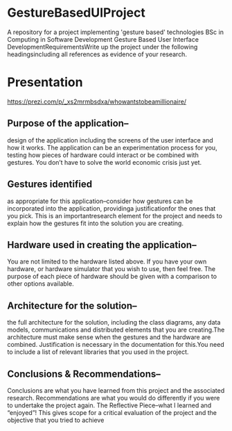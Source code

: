 # GestureBasedUIProject
A repository for a project implementing 'gesture based' technologies
BSc in Computing in Software Development Gesture Based User Interface DevelopmentRequirementsWrite up the project under the following headingsincluding all references as evidence of your research.

# Presentation
https://prezi.com/p/_xs2mrmbsdxa/whowantstobeamillionaire/

## Purpose of the application– 
design of the application including the screens of the user interface and how it works.  The application can be an experimentation process for you, testing how pieces of hardware could interact or be combined with gestures.  You don’t have to solve the world economic crisis just yet.  

## Gestures identified
as appropriate for this application–consider how gestures can be incorporated into the application, providinga justificationfor the ones that you pick.  This is an importantresearch element for the project and needs to explain how the gestures fit into the solution you are creating.

## Hardware used in creating the application–
You are not limited to the hardware listed above.  If you have your own hardware, or hardware simulator that you wish to use, then feel free.  The purpose of each piece of hardware should be given with a comparison to other options available.

## Architecture for the solution–
the full architecture for the solution, including the class diagrams, any data models, communications and distributed elements that you are creating.The architecture must make sense when the gestures and the hardware are combined. Justification is necessary in the documentation for this.You need to include a list of relevant libraries that you used in the project.

## Conclusions & Recommendations–
Conclusions are what you have learned from this project and the associated research.  Recommendations are what you would do differently if you were to undertake the project again.  The Reflective Piece–what I learned and “enjoyed”! This gives scope for a critical evaluation of the project and the objective that you tried to achieve
